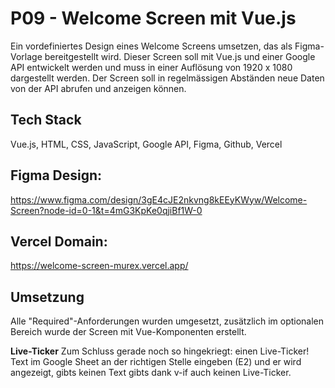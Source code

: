 # P09 - Welcome Screen mit Vue.js

Ein vordefiniertes Design eines Welcome Screens umsetzen, das als Figma-Vorlage bereitgestellt wird. Dieser Screen soll mit Vue.js und einer Google API entwickelt werden und muss in einer Auflösung von 1920 x 1080 dargestellt werden. Der Screen soll in regelmässigen Abständen neue Daten von der API abrufen und anzeigen können. 

## Tech Stack
Vue.js, HTML, CSS, JavaScript, Google API, Figma, Github, Vercel

## Figma Design:
https://www.figma.com/design/3gE4cJE2nkvng8kEEyKWyw/Welcome-Screen?node-id=0-1&t=4mG3KpKe0qjiBf1W-0

## Vercel Domain:
https://welcome-screen-murex.vercel.app/

## Umsetzung

Alle "Required"-Anforderungen wurden umgesetzt, zusätzlich im optionalen Bereich wurde der Screen mit Vue-Komponenten erstellt.

**Live-Ticker**
Zum Schluss gerade noch so hingekriegt: einen Live-Ticker!
Text im Google Sheet an der richtigen Stelle eingeben (E2) und er wird angezeigt, gibts keinen Text gibts dank v-if auch keinen Live-Ticker.
